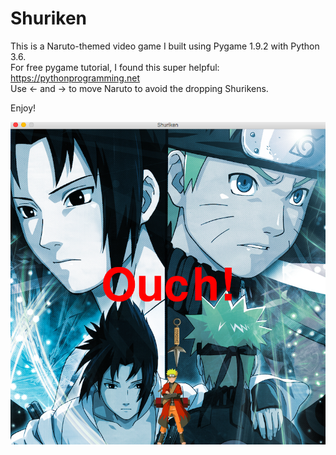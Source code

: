 # Shuriken

This is a Naruto-themed video game I built using Pygame 1.9.2 with Python 3.6.    
For free pygame tutorial, I found this super helpful: https://pythonprogramming.net    
Use <- and -> to move Naruto to avoid the dropping Shurikens. 

Enjoy! 

![Alt text](ScreenShot.png?raw=true "ScreenShot")
